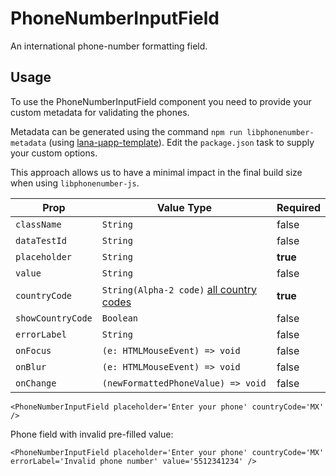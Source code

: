 # PhoneNumberInputField

An international phone-number formatting field.

## Usage

To use the PhoneNumberInputField component you need to provide your custom metadata for validating the phones.

Metadata can be generated using the command `npm run libphonenumber-metadata` (using [lana-µapp-template](https://github.com/lana/lana-mapp-template)).
Edit the `package.json` task to supply your custom options.

This approach allows us to have a minimal impact in the final build size when using `libphonenumber-js`.

| Prop              | Value Type                                                                        | Required |
| ----------------- | --------------------------------------------------------------------------------- | -------- |
| `className`       | `String`                                                                          | false    |
| `dataTestId`      | `String`                                                                          | false    |
| `placeholder`     | `String`                                                                          | **true** |
| `value`           | `String`                                                                          | false    |
| `countryCode`     | `String(Alpha-2 code)` [all country codes](https://wikipedia.org/wiki/ISO_3166-1) | **true** |
| `showCountryCode` | `Boolean`                                                                         | false    |
| `errorLabel`      | `String`                                                                          | false    |
| `onFocus`         | `(e: HTMLMouseEvent) => void`                                                     | false    |
| `onBlur`          | `(e: HTMLMouseEvent) => void`                                                     | false    |
| `onChange`        | `(newFormattedPhoneValue) => void`                                                | false    |

```
<PhoneNumberInputField placeholder='Enter your phone' countryCode='MX' />
```

Phone field with invalid pre-filled value:

```
<PhoneNumberInputField placeholder='Enter your phone' countryCode='MX' errorLabel='Invalid phone number' value='5512341234' />
```

